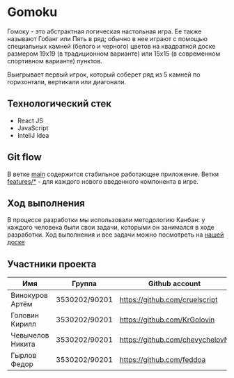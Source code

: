 # Gomoku

Гомоку - это абстрактная логическая настольная игра. Ее также называют Гобанг или Пять в ряд; обычно в нее играют с помощью специальных камней (белого и черного) цветов на квадратной доске размером 19х19 (в традиционном варианте) или 15х15 (в современном спортивном варианте) пунктов.

Выигрывает первый игрок, который соберет ряд из 5 камней по горизонтали, вертикали или диагонали. 

## Технологический стек

- React JS
- JavaScript
- InteliJ Idea

## Git flow

В ветке [main](https://github.com/BlinTeam/gomoku/tree/main) содержится стабильное работающее приложение. Ветки [features/*](https://github.com/BlinTeam/gomoku/) - для каждого нового введенного компонента в игре. 

## Ход выполнения 
В процессе разработки мы использовали методологию Канбан: у каждого человека были свои задачи, которыми он занимался в ходе разработки. Ход выполнения и все задачи можно посмотреть на [нашей доске](https://github.com/orgs/BlinTeam/projects/1)

## Участники проекта

| Имя  | Группа | Github account |
| ------------- | -------------| ------------- |
| Винокуров Артём |3530202/90201| https://github.com/cruelscript |
| Головин Кирилл |3530202/90201| https://github.com/KrGolovin |
| Чевычелов Никита |3530202/90201| https://github.com/chevychelovN |
| Гырлов Федор  |3530202/90201| https://github.com/feddoa |
